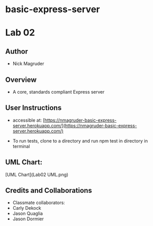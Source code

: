# basic-express-server
# Lab 02

## Author
* Nick Magruder

## Overview
* A core, standards compliant Express server

## User Instructions
* accessible at: [https://nmagruder-basic-express-server.herokuapp.com/](https://nmagruder-basic-express-server.herokuapp.com/)

* To run tests, clone to a directory and run npm test in directory in terminal

## UML Chart:
[UML Chart](Lab02 UML.png)


## Credits and Collaborations
* Classmate collaborators:
* Carly Dekock
* Jason Quaglia
* Jason Dormier

